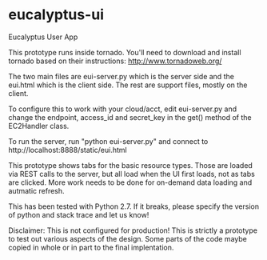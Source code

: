 eucalyptus-ui
=============

Eucalyptus User App

This prototype runs inside tornado. You'll need to download and install tornado based on their instructions: http://www.tornadoweb.org/

The two main files are eui-server.py which is the server side and the eui.html which is the client side. The rest are support files, mostly on the client.

To configure this to work with your cloud/acct, edit eui-server.py and change the endpoint, access_id and secret_key in the get() method of the EC2Handler class.

To run the server, run "python eui-server.py" and connect to http://localhost:8888/static/eui.html

This prototype shows tabs for the basic resource types. Those are loaded via REST calls to the server, but all load when the UI first loads, not as tabs are clicked. More work needs to be done for on-demand data loading and autmatic refresh.

This has been tested with Python 2.7. If it breaks, please specify the version of python and stack trace and let us know!

Disclaimer: This is not configured for production! This is strictly a prototype to test out various aspects of the design. Some parts of the code maybe copied in whole or in part to the final implentation. 
